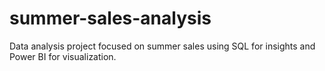 # summer-sales-analysis
Data analysis project focused on summer sales using SQL for insights and Power BI for visualization.
